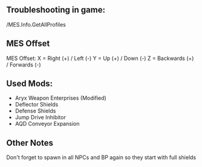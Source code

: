 ## Troubleshooting in game:
/MES.Info.GetAllProfiles



## MES Offset
MES Offset:
X = Right (+) / Left (-)
Y = Up (+) / Down (-)
Z = Backwards (+) / Forwards (-)



## Used Mods:
- Aryx Weapon Enterprises (Modified)
- Deflector Shields
- Defense Shields
- Jump Drive Inhibitor
- AQD Conveyor Expansion


## Other Notes
Don't forget to spawn in all NPCs and BP again so they start with full shields